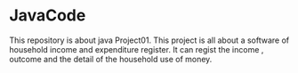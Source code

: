 # JavaCode
This repository is about java Project01.
This project is all about a software of household income and expenditure register.
It can regist the income , outcome and the detail of the household use of money.
